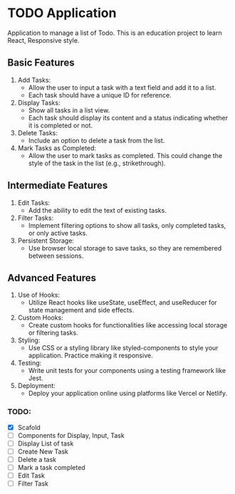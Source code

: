 # TODO Application

Application to manage a list of Todo. This is an education project to learn
React, Responsive style.

## Basic Features

1. Add Tasks:
   - Allow the user to input a task with a text field and add it to a list.
   - Each task should have a unique ID for reference.
2. Display Tasks:
   - Show all tasks in a list view.
   - Each task should display its content and a status indicating whether it is
     completed or not.
3. Delete Tasks:
   - Include an option to delete a task from the list.
4. Mark Tasks as Completed:
   - Allow the user to mark tasks as completed. This could change the style of
     the task in the list (e.g., strikethrough).

## Intermediate Features

1. Edit Tasks:
   - Add the ability to edit the text of existing tasks.
2. Filter Tasks:
   - Implement filtering options to show all tasks, only completed tasks, or
     only active tasks.
3. Persistent Storage:
   - Use browser local storage to save tasks, so they are remembered between
     sessions.

## Advanced Features

1. Use of Hooks:
   - Utilize React hooks like useState, useEffect, and useReducer for state
     management and side effects.
2. Custom Hooks:
   - Create custom hooks for functionalities like accessing local storage or
     filtering tasks.
3. Styling:
   - Use CSS or a styling library like styled-components to style your
     application. Practice making it responsive.
4. Testing:
   - Write unit tests for your components using a testing framework like Jest.
5. Deployment:
   - Deploy your application online using platforms like Vercel or Netlify.


### TODO:

- [X] Scafold
- [ ] Components for Display, Input, Task
- [ ] Display List of task
- [ ] Create New Task
- [ ] Delete a task
- [ ] Mark a task completed
- [ ] Edit Task
- [ ] Filter Task
